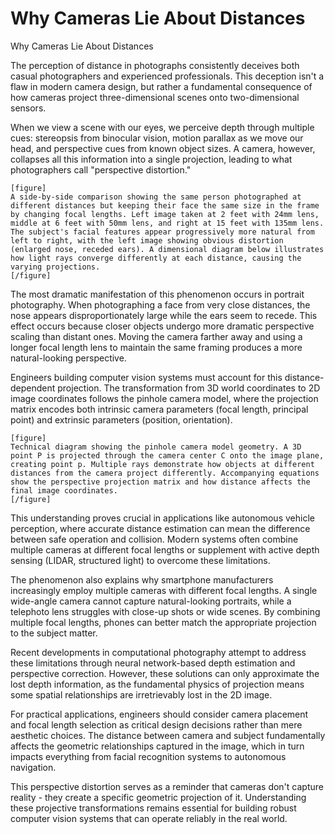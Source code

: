 # Why Cameras Lie About Distances

Why Cameras Lie About Distances

The perception of distance in photographs consistently deceives both casual photographers and experienced professionals. This deception isn't a flaw in modern camera design, but rather a fundamental consequence of how cameras project three-dimensional scenes onto two-dimensional sensors.

When we view a scene with our eyes, we perceive depth through multiple cues: stereopsis from binocular vision, motion parallax as we move our head, and perspective cues from known object sizes. A camera, however, collapses all this information into a single projection, leading to what photographers call "perspective distortion."

```
[figure]
A side-by-side comparison showing the same person photographed at different distances but keeping their face the same size in the frame by changing focal lengths. Left image taken at 2 feet with 24mm lens, middle at 6 feet with 50mm lens, and right at 15 feet with 135mm lens. The subject's facial features appear progressively more natural from left to right, with the left image showing obvious distortion (enlarged nose, receded ears). A dimensional diagram below illustrates how light rays converge differently at each distance, causing the varying projections.
[/figure]
```

The most dramatic manifestation of this phenomenon occurs in portrait photography. When photographing a face from very close distances, the nose appears disproportionately large while the ears seem to recede. This effect occurs because closer objects undergo more dramatic perspective scaling than distant ones. Moving the camera farther away and using a longer focal length lens to maintain the same framing produces a more natural-looking perspective.

Engineers building computer vision systems must account for this distance-dependent projection. The transformation from 3D world coordinates to 2D image coordinates follows the pinhole camera model, where the projection matrix encodes both intrinsic camera parameters (focal length, principal point) and extrinsic parameters (position, orientation).

```
[figure]
Technical diagram showing the pinhole camera model geometry. A 3D point P is projected through the camera center C onto the image plane, creating point p. Multiple rays demonstrate how objects at different distances from the camera project differently. Accompanying equations show the perspective projection matrix and how distance affects the final image coordinates.
[/figure]
```

This understanding proves crucial in applications like autonomous vehicle perception, where accurate distance estimation can mean the difference between safe operation and collision. Modern systems often combine multiple cameras at different focal lengths or supplement with active depth sensing (LIDAR, structured light) to overcome these limitations.

The phenomenon also explains why smartphone manufacturers increasingly employ multiple cameras with different focal lengths. A single wide-angle camera cannot capture natural-looking portraits, while a telephoto lens struggles with close-up shots or wide scenes. By combining multiple focal lengths, phones can better match the appropriate projection to the subject matter.

Recent developments in computational photography attempt to address these limitations through neural network-based depth estimation and perspective correction. However, these solutions can only approximate the lost depth information, as the fundamental physics of projection means some spatial relationships are irretrievably lost in the 2D image.

For practical applications, engineers should consider camera placement and focal length selection as critical design decisions rather than mere aesthetic choices. The distance between camera and subject fundamentally affects the geometric relationships captured in the image, which in turn impacts everything from facial recognition systems to autonomous navigation.

This perspective distortion serves as a reminder that cameras don't capture reality - they create a specific geometric projection of it. Understanding these projective transformations remains essential for building robust computer vision systems that can operate reliably in the real world.